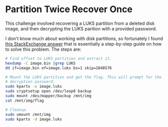 # Partition Twice Recover Once

This challenge involved recovering a LUKS partition from a deleted disk image, and then decrypting the LUKS parition with a provided password.

I don't know much about working with disk partitions, so fortunately I found [this StackExchange answer](https://unix.stackexchange.com/questions/364229/recover-deleted-luks-partition) that is essentially a step-by-step guide on how to solve this problem. The steps are:

```sh
# Find offset to LUKS partition and extract it.
hexdump -C image.bin |grep LUKS
dd if=image.bin of=image.luks bs=1 skip=1048576

# Mount the LUKS partition and get the flag. This will prompt for the
# decryption password.
sudo kpartx -a image.luks
sudo cryptsetup open /dev/loop0 backup
sudo mount /dev/mapper/backup /mnt/img
cat /mnt/img/flag

# Cleanup.
sudo umount /mnt/img
sudo kpartx -d image.luks
```
